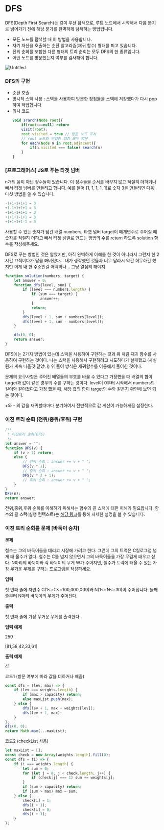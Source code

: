# DFS

DFS(Depth First Search)는 깊이 우선 탐색으로, 루트 노드에서 시작해서 다음 분기로 넘어가기 전에 해당 분기를 완벽하게 탐색하는 방법입니다.

-   모든 노드를 탐색할 때 이 방법을 사용합니다.
-   자기 자신을 호출하는 순환 알고리즘(재귀 함수) 형태를 띄고 있습니다.
-   전위 순회를 포함한 다른 형태의 트리 순회는 모두 DFS의 한 종류입니다.
-   어떤 노드를 방문했는지 여부를 검사해야 합니다.

![Untitled](https://s3-us-west-2.amazonaws.com/secure.notion-static.com/75759801-64af-4673-971e-28f579fb2015/Untitled.png)

### DFS의 구현

-   순환 호출
-   명시적 스택 사용 : 스택을 사용하여 방문한 정점들을 스택에 저장했다가 다시 pop하여 작업합니다.
-   의사 코드
    ```jsx
    void srarch(Node root){
    	if(root===null) return
    	visit(root);
    	root.visited = true // 방문 노드 표시
    	// root 노드와 인접한 정점 모두 방문
    	for each(Node n in root.adjacent){
    		if(n.visited === false) search(n)
    	}
    }
    ```

### [프로그래머스] JS로 푸는 타겟 넘버

n개의 음이 아닌 정수들이 있습니다. 이 정수들을 순서를 바꾸지 않고 적절히 더하거나 빼서 타겟 넘버를 만들려고 합니다. 예를 들어 [1, 1, 1, 1, 1]로 숫자 3을 만들려면 다음 다섯 방법을 쓸 수 있습니다.

```jsx
-1+1+1+1+1 = 3
+1-1+1+1+1 = 3
+1+1-1+1+1 = 3
+1+1+1-1+1 = 3
+1+1+1+1-1 = 3
```

사용할 수 있는 숫자가 담긴 배열 numbers, 타겟 넘버 target이 매개변수로 주어질 때 숫자를 적절히 더하고 빼서 타겟 넘벌르 만드는 방법의 수를 return 하도록 solution 함수를 작성해주세요.

DFS로 푸는 방법인 것은 알았지만, 아직 완벽하게 이해를 한 것이 아니라서 그런지 한 2시간 끄적이다가 답을 봐버렸다... 내가 생각했던 것들과 너무 달라서 약간 허무하긴 했지만 이게 내 현 주소인걸 어떡하나... 그냥 열심히 해야지

```jsx
function solution(numbers, target) {
    let answer = 0;
    function dfs(level, sum) {
        if (level === numbers.length) {
            if (sum === target) {
                answer++;
            }
            return;
        }
        dfs(level + 1, sum + numbers[level]);
        dfs(level + 1, sum - numbers[level]);
    }

    dfs(0, 0);
    return answer;
}
```

DFS에는 2가지 방법이 있는데 스택을 사용하여 구현하는 것과 위 처럼 재귀 함수를 사용하여 구현하는 것이다. 나는 스택을 사용해서 구현하려고 시도하다가 실패했고 (사실 뭔가 계속 나올것 같았다) 위 풀이 방식은 재귀함수를 이용해서 풀이한 것이다.

문제의 요구사항은 주어진 배열들의 부호를 바꿀 수 있다고 가정했을 때 배열의 합이 target과 값이 같은 경우의 수를 구하는 것이다. level이 0부터 시작해서 numbers의 길이와 같아졌다고 가정 했을 때, 해당 값의 합이 target의 수와 같은지 확인해 보면 되는 것이다.

+와 - 의 값을 재귀할때마다 분기하여서 전반적으로 값 계산이 가능하게끔 설정한다.

### 이진 트리 순회 (전위/중위/후위) 구현

```jsx
/**
 * 이진트리 순회(DFS)
 */
let answer = "";
function DFS(v) {
    if (v > 7) return;
    else {
        // 전위 순회 : answer += v + " ";
        DFS(v * 2);
        // 중위 순회 : answer += v + " ";
        DFS(v * 2 + 1);
        // 후위 순회 : answer += v + " ";
    }
}
DFS(n);
return answer;
```

전위,중위,후위 순회를 이해하기 위해서는 함수의 콜 스택에 대한 이해가 필요합니다. 함수의 콜 스택(실행 컨텍스트)는 [해당 링크](https://github.com/hozzijeong/TIL/blob/master/JavaScript/ExcutionContext.md)를 통해 자세한 설명을 볼 수 있습니다.

### 이진 트리 순회를 문제 [바둑이 승차]

**문제**

철수는 그의 바둑이들을 데리고 시장에 가려고 한다. 그런데 그의 트럭은 C킬로그램 넘게 태
울수가 없다. 철수는 C를 넘지 않으면서 그의 바둑이들을 가장 무겁게 태우고 싶다.
N마리의 바둑이와 각 바둑이의 무게 W가 주어지면, 철수가 트럭에 태울 수 있는 가장 무거운
무게를 구하는 프로그램을 작성하세요.

**입력**

첫 번째 줄에 자연수 C(1<=C<=100,000,000)와 N(1<=N<=30)이 주어집니다.
둘째 줄부터 N마리 바둑이의 무게가 주어진다.

**출력**

첫 번째 줄에 가장 무거운 무게를 출력한다.

**입력 예제**

259

[81,58,42,33,61]

**출력 예제**

41

코드1 (방문 여부에 따라 값을 더하거나 빼줌)

```jsx
const dfs = (lev, max) => {
    if (lev === weights.length) {
        if (max > capacity) return;
        else maxList.push(max);
    } else {
        dfs(lev + 1, max + weights[lev]);
        dfs(lev + 1, max);
    }
};
dfs(0, 0);
return Math.max(...maxList);
```

코드2 (checkList 사용)

```jsx
let maxList = [];
const check = new Array(weights.length).fill(0);
const dfs = (i) => {
    if (i === weights.length) {
        let sum = 0;
        for (let j = 0; j < check.length; j++) {
            if (check[j] === 1) sum += weights[j];
        }
        if (sum > capacity) return;
        if (sum > max) max = sum;
    } else {
        check[i] = 1;
        dfs(i + 1);
        check[i] = 0;
        dfs(i + 1);
    }
};
```
